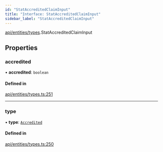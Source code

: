 ```yaml
---
id: "StatAccreditedClaimInput"
title: "Interface: StatAccreditedClaimInput"
sidebar_label: "StatAccreditedClaimInput"
---
```


[api/entities/types](../../../../../modules/API/Entities/Types/Types.md).StatAccreditedClaimInput

## Properties

### accredited

• **accredited**: `boolean`

#### Defined in

[api/entities/types.ts:251](https://github.com/PolymeshAssociation/polymesh-sdk/blob/654b99c8d/src/api/entities/types.ts#L251)

___

### type

• **type**: [`Accredited`](../../../../../enums/API/Entities/Types/ClaimType/ClaimType.md#accredited)

#### Defined in

[api/entities/types.ts:250](https://github.com/PolymeshAssociation/polymesh-sdk/blob/654b99c8d/src/api/entities/types.ts#L250)
